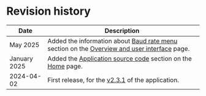 # Revision history

| Date       | Description   |
|------------|---------------|
| May 2025   | Added the information about [Baud rate menu](./overview.md#select-device) section on the [Overview and user interface](./overview.md#select-device) page. |
| January 2025   | Added the [Application source code](./index.md#application-source-code) section on the [Home](./index.md) page. |
| 2024-04-02 | First release, for the [v2.3.1](https://github.com/NordicSemiconductor/pc-nrfconnect-dtm/blob/main/Changelog.md) of the application. |
